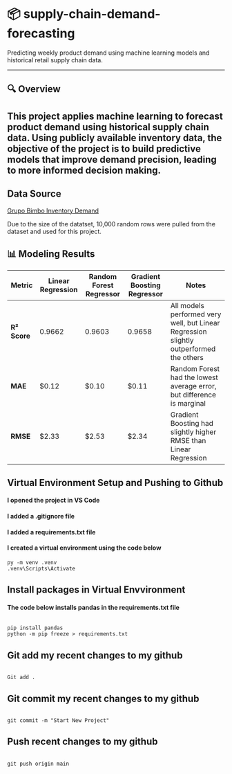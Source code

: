 # 📦 supply-chain-demand-forecasting

Predicting weekly product demand using machine learning models and historical retail supply chain data.

---

## 🔍 Overview

This project applies machine learning to forecast product demand using historical supply chain data. Using publicly available inventory data, the objective of the project is to build predictive models that improve demand precision, leading to more informed decision making.
---

## Data Source

[Grupo Bimbo Inventory Demand](https://www.kaggle.com/competitions/grupo-bimbo-inventory-demand)

Due to the size of the datatset, 10,000 random rows were pulled from the dataset and used for this project.

## 📊 Modeling Results

| Metric         | Linear Regression | Random Forest Regressor | Gradient Boosting Regressor | Notes |
|----------------|--------------------|--------------------------|------------------------------|-------|
| **R² Score**   | 0.9662             | 0.9603                   | 0.9658                       | All models performed very well, but Linear Regression slightly outperformed the others |
| **MAE**        | $0.12              | $0.10                    | $0.11                        | Random Forest had the lowest average error, but difference is marginal |
| **RMSE**       | $2.33              | $2.53                    | $2.34                        | Gradient Boosting had slightly higher RMSE than Linear Regression |

## Virtual Environment Setup and Pushing to Github

#### I opened the project in VS Code

#### I added a .gitignore file

#### I added a requirements.txt file

#### I created a virtual environment using the code below

```shell
py -m venv .venv
.venv\Scripts\Activate

```

## Install packages in Virtual Envvironment

#### The code below installs pandas in the requirements.txt file
```shell

pip install pandas
python -m pip freeze > requirements.txt

```

## Git add my recent changes to my github
```shell

Git add .

```

## Git commit my recent changes to my github

```shell

git commit -m "Start New Project"

```

## Push recent changes to my github

```shell

git push origin main

```